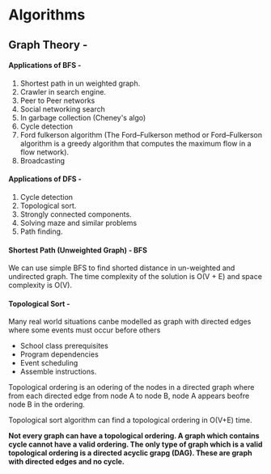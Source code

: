 # Algorithms
 ## Graph Theory - 
 
 #### Applications of BFS - 
 
 1) Shortest path in un weighted graph.
 2) Crawler in search engine.
 3) Peer to Peer networks
 4) Social networking search
 5) In garbage collection (Cheney's algo)
 6) Cycle detection
 7) Ford fulkerson algorithm (The Ford–Fulkerson method or Ford–Fulkerson algorithm is a greedy algorithm that computes the maximum flow in a flow network).
 8) Broadcasting

#### Applications of DFS -

1) Cycle detection
2) Topological sort.
3) Strongly connected components.
4) Solving maze and similar problems
5) Path finding.


#### Shortest Path (Unweighted Graph) - BFS

We can use simple BFS to find shorted distance in un-weighted and undirected graph. The time complexity of the solution is O(V + E) and space complexity is O(V).

#### Topological Sort - 

Many real world situations canbe modelled as graph with directed edges where some events must occur before others

- School class prerequisites
- Program dependencies
- Event scheduling
- Assemble instructions.

Topological ordering is an odering of the nodes in a directed graph where from each directed edge from node A to node B, node A appears beofre node B in the ordering.

Topological sort algorithm can find a topological ordering in O(V+E) time.

**Not every graph can have a topological ordering. A graph which contains cycle cannot have a valid ordering. The only type of graph which is a valid topological ordering is a directed acyclic grapg (DAG). These are graph with directed edges and no cycle.**
